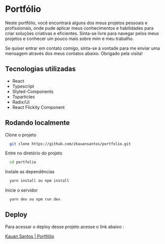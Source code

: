 
# Portfólio

Neste portfólio, você encontrará alguns dos meus projetos pessoais e profissionais, onde pude aplicar meus conhecimentos e habilidades para criar soluções criativas e eficientes. Sinta-se livre para navegar pelos meus projetos e conhecer um pouco mais sobre mim e meu trabalho.

Se quiser entrar em contato comigo, sinta-se à vontade para me enviar uma mensagem através dos meus contatos abaixo. Obrigado pela visita!


## Tecnologias utilizadas

- React
- Typescript
- Styled-Components
- Tsparticles
- Radix/Ui
- React Flickity Component



## Rodando localmente

Clone o projeto

```bash
  git clone https://github.com/zkauansantos/portfolio.git
```

Entre no diretório do projeto

```bash
  cd portfolio
```

Instale as dependências

```bash
  yarn install ou npm install
```

Inicie o servidor

```bash
  yarn dev ou npm run dev
```


## Deploy

Para acessar o deploy desse projeto acesse o link abaixo :


[Kauan Santos | Portfólio](https://kauansantos.vercel.app)


